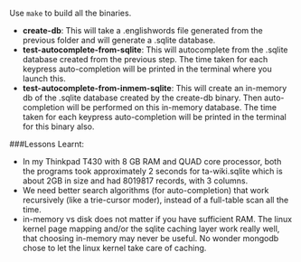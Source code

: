 Use `make` to build all the binaries.

* **create-db**: This will take a .englishwords file generated from the previous folder and will generate a .sqlite database.
* **test-autocomplete-from-sqlite**: This will autocomplete from the .sqlite database created from the previous step. The time taken for each keypress auto-completion will be printed in the terminal where you launch this.
* **test-autocomplete-from-inmem-sqlite**: This will create an in-memory db of the .sqlite database created by the create-db binary. Then auto-completion will be performed on this in-memory database. The time taken for each keypress auto-completion will be printed in the terminal for this binary also.


###Lessons Learnt:
* In my Thinkpad T430 with 8 GB RAM and QUAD core processor, both the programs took approximately 2 seconds for ta-wiki.sqlite which is about 2GB in size and had 8019817 records, with 3 columns.
* We need better search algorithms (for auto-completion) that work recursively (like a trie-cursor moder), instead of a full-table scan all the time.
* in-memory vs disk does not matter if you have sufficient RAM. The linux kernel page mapping and/or the sqlite caching layer work really well, that choosing in-memory may never be useful. No wonder mongodb chose to let the linux kernel take care of caching.
